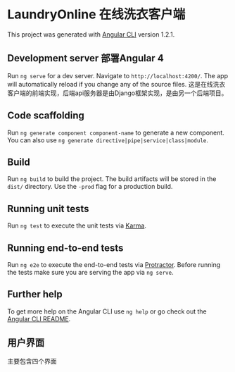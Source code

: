 # LaundryOnline 在线洗衣客户端

This project was generated with [Angular CLI](https://github.com/angular/angular-cli) version 1.2.1.

## Development server 部署Angular 4

Run `ng serve` for a dev server. Navigate to `http://localhost:4200/`. The app will automatically reload if you change any of the source files.
这是在线洗衣客户端的前端实现，后端api服务器是由Django框架实现，是由另一个后端项目。

## Code scaffolding

Run `ng generate component component-name` to generate a new component. You can also use `ng generate directive|pipe|service|class|module`.

## Build

Run `ng build` to build the project. The build artifacts will be stored in the `dist/` directory. Use the `-prod` flag for a production build.

## Running unit tests

Run `ng test` to execute the unit tests via [Karma](https://karma-runner.github.io).

## Running end-to-end tests

Run `ng e2e` to execute the end-to-end tests via [Protractor](http://www.protractortest.org/).
Before running the tests make sure you are serving the app via `ng serve`.

## Further help

To get more help on the Angular CLI use `ng help` or go check out the [Angular CLI README](https://github.com/angular/angular-cli/blob/master/README.md).

## 用户界面

主要包含四个界面
